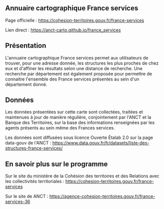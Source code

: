 ## Annuaire cartographique France services

Page officielle : https://cohesion-territoires.gouv.fr/france-services

Lien direct : https://anct-carto.github.io/france_services

## Présentation

L'annuaire cartographique France services permet aux utilisateurs de trouver, pour une adresse donnée, les structures les plus proches de chez eux et d'affiner les résultats selon une distance de recherche. Une recherche par département est également proposée pour permettre de connaitre l'ensemble des France services présentes au sein d'un département donné. 

## Données
Les données présentées sur cette carte sont collectées, traitées et maintenues à jour de manière régulière, conjointement par l'ANCT et la Banque des Territoires, sur la base des informations renseignées par les agents présents au sein même des Frances services. 

Les données sont diffusées sous licence Ouverte Étalab 2.0 sur la page data-gouv de l'ANCT : https://www.data.gouv.fr/fr/datasets/liste-des-structures-france-services/ 


## En savoir plus sur le programme
Sur le site du ministère de la Cohésion des territoires et des Relations avec les collectivités territoriales : https://cohesion-territoires.gouv.fr/france-services

Sur le site de ANCT : https://agence-cohesion-territoires.gouv.fr/france-services-36
